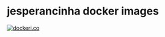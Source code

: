 # jesperancinha docker images

[![dockeri.co](https://dockeri.co/image/jesperancinha/java-exercise-docker)](https://hub.docker.com/r/jesperancinha/java-exercise-docker)